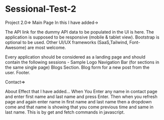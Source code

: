 # Sessional-Test-2

Project 2.0=> Main Page In this I have added->


The API link for the dummy API data to be populated in the UI is here.
The application is supposed to be responsive (mobile & tablet view).
Bootstrap is optional to be used.
Other UI/UX frameworks (SaaS,Tailwind, Font-Awesome) are most welcome.

Every application should be considered as a landing page and should contain the following sessions - 
Sample Logo
Navigation Bar (for sections in the same single page)
Blogs Section.
Blog form for a new post from the user.
Footer.

Contact=>

About Effect that I have added... When You Enter any name in contact page and enter first name and last name and press Enter. Then when you refresh page and again enter name in first name and last name then a dropdown come and that name is showing that you come previous time and same in last name.
This is by get and fetch commands in javascript.
